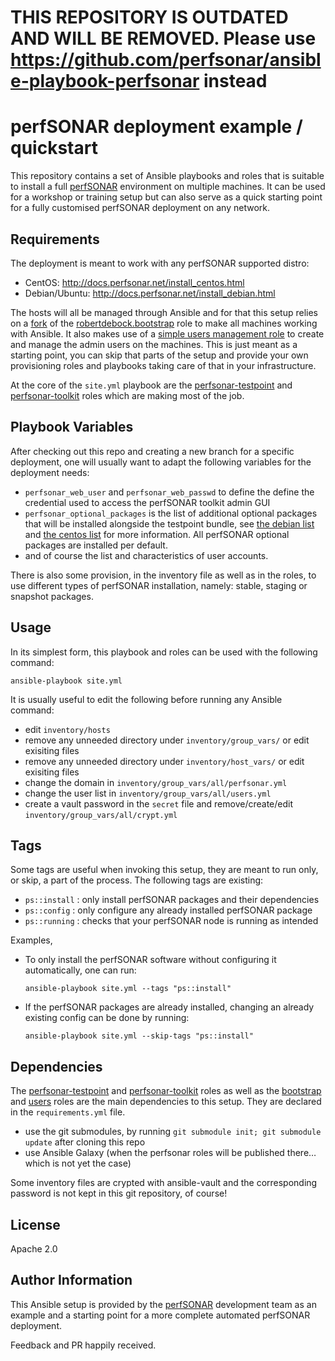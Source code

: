 # THIS REPOSITORY IS OUTDATED AND WILL BE REMOVED. Please use https://github.com/perfsonar/ansible-playbook-perfsonar instead

perfSONAR deployment example / quickstart
=========================================

This repository contains a set of Ansible playbooks and roles that is suitable to install a full [perfSONAR][ps] environment on multiple machines.  It can be used for a workshop or training setup but can also serve as a quick starting point for a fully customised perfSONAR deployment on any network.

Requirements
------------

The deployment is meant to work with any perfSONAR supported distro:

  - CentOS: http://docs.perfsonar.net/install_centos.html
  - Debian/Ubuntu: http://docs.perfsonar.net/install_debian.html

The hosts will all be managed through Ansible and for that this setup relies on a [fork][tonin-bootstrap] of the [robertdebock.bootstrap][rdbs] role to make all machines working with Ansible.  It also makes use of a [simple users management role][tonin-users] to create and manage the admin users on the machines.  This is just meant as a starting point, you can skip that parts of the setup and provide your own provisioning roles and playbooks taking care of that in your infrastructure.

At the core of the `site.yml` playbook are the [perfsonar-testpoint][ps-testpoint] and [perfsonar-toolkit][ps-toolkit] roles which are making most of the job.

Playbook Variables
------------------

After checking out this repo and creating a new branch for a specific deployment, one will usually want to adapt the following variables for the deployment needs:

  - `perfsonar_web_user` and `perfsonar_web_passwd` to define the define the credential used to access the perfSONAR toolkit admin GUI
  - `perfsonar_optional_packages` is the list of additional optional packages that will be installed alongside the testpoint bundle, see [the debian list][debian-optional] and [the centos list][centos-optional] for more information.  All perfSONAR optional packages are installed per default.
  - and of course the list and characteristics of user accounts.

There is also some provision, in the inventory file as well as in the roles, to use different types of perfSONAR installation, namely: stable, staging or snapshot packages.

Usage
-----

In its simplest form, this playbook and roles can be used with the following command:

    ansible-playbook site.yml

It is usually useful to edit the following before running any Ansible command:

  - edit `inventory/hosts`
  - remove any unneeded directory under `inventory/group_vars/` or edit exisiting files
  - remove any unneeded directory under `inventory/host_vars/` or edit exisiting files
  - change the domain in `inventory/group_vars/all/perfsonar.yml`
  - change the user list in `inventory/group_vars/all/users.yml`
  - create a vault password in the `secret` file and remove/create/edit `inventory/group_vars/all/crypt.yml`

Tags
----

Some tags are useful when invoking this setup, they are meant to run only, or skip, a part of the process.  The following tags are existing:

  - `ps::install` : only install perfSONAR packages and their dependencies
  - `ps::config` : only configure any already installed perfSONAR package
  - `ps::running` : checks that your perfSONAR node is running as intended

Examples,

  - To only install the perfSONAR software without configuring it automatically, one can run:

        ansible-playbook site.yml --tags "ps::install"

  - If the perfSONAR packages are already installed, changing an already existing config can be done by running:

        ansible-playbook site.yml --skip-tags "ps::install"

Dependencies
------------

The [perfsonar-testpoint][ps-testpoint] and [perfsonar-toolkit][ps-toolkit] roles as well as the [bootstrap][tonin-bootstrap] and [users][tonin-users] roles are the main dependencies to this setup.  They are declared in the `requirements.yml` file.

  - use the git submodules, by running `git submodule init; git submodule update` after cloning this repo
  - use Ansible Galaxy (when the perfsonar roles will be published there… which is not yet the case)

Some inventory files are crypted with ansible-vault and the corresponding password is not kept in this git repository, of course!

License
-------

Apache 2.0

Author Information
------------------

This Ansible setup is provided by the [perfSONAR][ps] development team as an example and a starting point for a more complete automated perfSONAR deployment.

Feedback and PR happily received.


[tonin-bootstrap]: https://github.com/tonin/ansible-role-bootstrap
[tonin-users]: https://github.com/tonin/ansible-role-users
[ps-testpoint]: http://github.com/perfsonar/ansible-role-perfsonar-testpoint
[ps-toolkit]: https://github.com/tonin/ansible-role-perfsonar-toolkit
[rdbs]: https://galaxy.ansible.com/robertdebock/bootstrap/
[debian-optional]: http://docs.perfsonar.net/install_debian.html#optional-packages
[centos-optional]: http://docs.perfsonar.net/install_centos.html#optional-packages
[ps]: http://www.perfsonar.net
